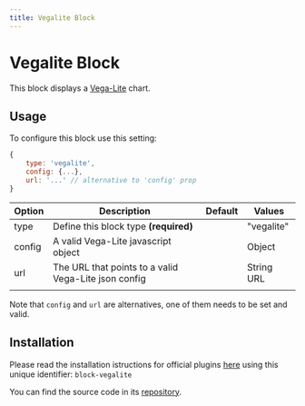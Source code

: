 ```yaml
---
title: Vegalite Block
---
```


# Vegalite Block

This block displays a [Vega-Lite](https:/www.youtube.com) chart.

<pPluginVegaLite />

## Usage

To configure this block use this setting:

```js
{
    type: 'vegalite',
    config: {...},
    url: '...' // alternative to 'config' prop
}
```

| Option | Description                                          | Default | Values     |
| ------ | ---------------------------------------------------- | ------- | ---------- |
| type   | Define this block type **(required)**                |         | "vegalite" |
| config   | A valid Vega-Lite javascript object                  |         | Object     |
| url    | The URL that points to a valid Vega-Lite json config |         | String URL |
|        |                                                      |         |            |

Note that `config` and `url` are alternatives, one of them needs to be set and valid.


## Installation


Please read the installation istructions for official plugins [here](/plugins/installation) using this unique identifier: `block-vegalite`

You can find the source code in its [repository](https://github.com/presenta-software/presenta-block-vegalite).




